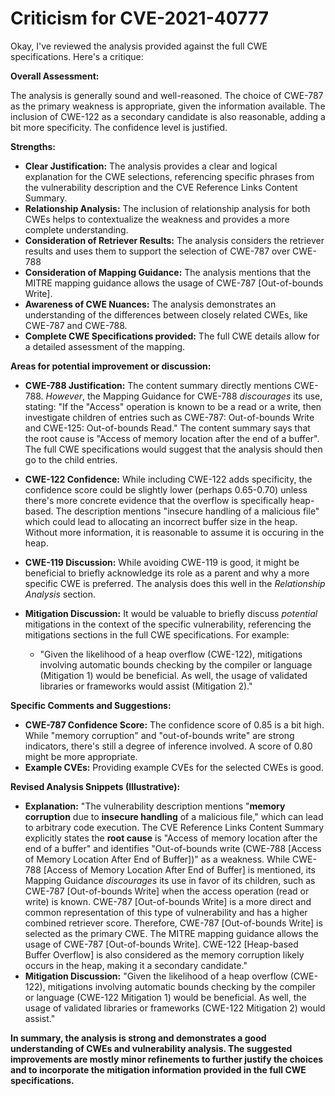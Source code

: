 # Criticism for CVE-2021-40777

Okay, I've reviewed the analysis provided against the full CWE specifications. Here's a critique:

**Overall Assessment:**

The analysis is generally sound and well-reasoned. The choice of CWE-787 as the primary weakness is appropriate, given the information available. The inclusion of CWE-122 as a secondary candidate is also reasonable, adding a bit more specificity. The confidence level is justified.

**Strengths:**

*   **Clear Justification:** The analysis provides a clear and logical explanation for the CWE selections, referencing specific phrases from the vulnerability description and the CVE Reference Links Content Summary.
*   **Relationship Analysis:** The inclusion of relationship analysis for both CWEs helps to contextualize the weakness and provides a more complete understanding.
*   **Consideration of Retriever Results:** The analysis considers the retriever results and uses them to support the selection of CWE-787 over CWE-788
*   **Consideration of Mapping Guidance:** The analysis mentions that the MITRE mapping guidance allows the usage of CWE-787 [Out-of-bounds Write].
*   **Awareness of CWE Nuances:** The analysis demonstrates an understanding of the differences between closely related CWEs, like CWE-787 and CWE-788.
*   **Complete CWE Specifications provided:** The full CWE details allow for a detailed assessment of the mapping.

**Areas for potential improvement or discussion:**

*   **CWE-788 Justification:** The content summary directly mentions CWE-788. *However*, the Mapping Guidance for CWE-788 *discourages* its use, stating: "If the "Access" operation is known to be a read or a write, then investigate children of entries such as CWE-787: Out-of-bounds Write and CWE-125: Out-of-bounds Read."  The content summary says that the root cause is "Access of memory location after the end of a buffer". The full CWE specifications would suggest that the analysis should then go to the child entries.
*   **CWE-122 Confidence:** While including CWE-122 adds specificity, the confidence score could be slightly lower (perhaps 0.65-0.70) unless there's more concrete evidence that the overflow is specifically heap-based. The description mentions "insecure handling of a malicious file" which could lead to allocating an incorrect buffer size in the heap. Without more information, it is reasonable to assume it is occuring in the heap.
*   **CWE-119 Discussion:** While avoiding CWE-119 is good, it might be beneficial to briefly acknowledge its role as a parent and why a more specific CWE is preferred. The analysis does this well in the *Relationship Analysis* section.
*   **Mitigation Discussion:** It would be valuable to briefly discuss *potential* mitigations in the context of the specific vulnerability, referencing the mitigations sections in the full CWE specifications. For example:

    *   "Given the likelihood of a heap overflow (CWE-122), mitigations involving automatic bounds checking by the compiler or language (Mitigation 1) would be beneficial. As well, the usage of validated libraries or frameworks would assist (Mitigation 2)."

**Specific Comments and Suggestions:**

*   **CWE-787 Confidence Score:** The confidence score of 0.85 is a bit high. While "memory corruption" and "out-of-bounds write" are strong indicators, there's still a degree of inference involved. A score of 0.80 might be more appropriate.
*   **Example CVEs:** Providing example CVEs for the selected CWEs is good.

**Revised Analysis Snippets (Illustrative):**

*   **Explanation:** "The vulnerability description mentions "**memory corruption** due to **insecure handling** of a malicious file," which can lead to arbitrary code execution. The CVE Reference Links Content Summary explicitly states the **root cause** is "Access of memory location after the end of a buffer" and identifies "Out-of-bounds write (CWE-788 [Access of Memory Location After End of Buffer])" as a weakness. While CWE-788 [Access of Memory Location After End of Buffer] is mentioned, its Mapping Guidance *discourages* its use in favor of its children, such as CWE-787 [Out-of-bounds Write] when the access operation (read or write) is known. CWE-787 [Out-of-bounds Write] is a more direct and common representation of this type of vulnerability and has a higher combined retriever score. Therefore, CWE-787 [Out-of-bounds Write] is selected as the primary CWE. The MITRE mapping guidance allows the usage of CWE-787 [Out-of-bounds Write]. CWE-122 [Heap-based Buffer Overflow] is also considered as the memory corruption likely occurs in the heap, making it a secondary candidate."
*   **Mitigation Discussion:** "Given the likelihood of a heap overflow (CWE-122), mitigations involving automatic bounds checking by the compiler or language (CWE-122 Mitigation 1) would be beneficial. As well, the usage of validated libraries or frameworks (CWE-122 Mitigation 2) would assist."

**In summary, the analysis is strong and demonstrates a good understanding of CWEs and vulnerability analysis. The suggested improvements are mostly minor refinements to further justify the choices and to incorporate the mitigation information provided in the full CWE specifications.**